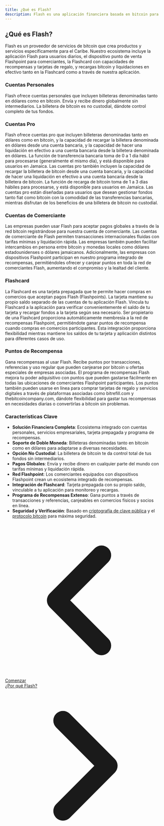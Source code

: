 ```yaml
---
title: ¿Qué es Flash?
description: Flash es una aplicación financiera basada en bitcoin para individuos y empresas en el Caribe y a nivel global.
---
```


## ¿Qué es Flash?

Flash es un proveedor de servicios de bitcoin que crea productos y servicios específicamente para el Caribe. Nuestro ecosistema incluye la aplicación Flash para usuarios diarios, el dispositivo punto de venta Flashpoint para comerciantes, la Flashcard con capacidades de recompensas y tarjetas de regalo, y recargas bitcoin y liquidaciones en efectivo tanto en la Flashcard como a través de nuestra aplicación.

### Cuentas Personales

Flash ofrece cuentas personales que incluyen billeteras denominadas tanto en dólares como en bitcoin. Envía y recibe dinero globalmente sin intermediarios. La billetera de bitcoin es no custodial, dándote control completo de tus fondos.

### Cuentas Pro

Flash ofrece cuentas pro que incluyen billeteras denominadas tanto en dólares como en bitcoin, y la capacidad de recargar la billetera denominada en dólares desde una cuenta bancaria, y la capacidad de hacer una liquidación en efectivo a una cuenta bancaria desde la billetera denominada en dólares. La función de transferencia bancaria toma de 0 a 1 día hábil para procesarse (generalmente el mismo día), y está disponible para usuarios en Jamaica. Las cuentas pro también incluyen la capacidad de recargar la billetera de bitcoin desde una cuenta bancaria, y la capacidad de hacer una liquidación en efectivo a una cuenta bancaria desde la billetera de bitcoin. La función de recarga de bitcoin toma de 1 a 3 días hábiles para procesarse, y está disponible para usuarios en Jamaica. Las cuentas pro están diseñadas para usuarios que desean gestionar fondos tanto fiat como bitcoin con la comodidad de las transferencias bancarias, mientras disfrutan de los beneficios de una billetera de bitcoin no custodial.

### Cuentas de Comerciante

Las empresas pueden usar Flash para aceptar pagos globales a través de la red bitcoin registrándose para nuestra cuenta de comerciante. Las cuentas de comerciante de Flash permiten transacciones internacionales fluidas con tarifas mínimas y liquidación rápida. Las empresas también pueden facilitar intercambios en persona entre bitcoin y monedas locales como dólares estadounidenses o dólares jamaicanos. Adicionalmente, las empresas con dispositivos Flashpoint participan en nuestro programa integrado de recompensas, permitiéndoles ofrecer y canjear puntos en toda la red de comerciantes Flash, aumentando el compromiso y la lealtad del cliente.

### Flashcard

La Flashcard es una tarjeta prepagada que te permite hacer compras en comercios que aceptan pagos Flash (Flashpoints). La tarjeta mantiene su propio saldo separado de las cuentas de tu aplicación Flash. Vincula tu Flashcard a la aplicación para verificar convenientemente el saldo de tu tarjeta y recargar fondos a la tarjeta según sea necesario. Ser propietario de una Flashcard proporciona automáticamente membresía a la red de recompensas Flashpoint, permitiéndote ganar puntos de recompensa cuando compras en comercios participantes. Esta integración proporciona flexibilidad mientras mantiene los saldos de tu tarjeta y aplicación distintos para diferentes casos de uso.

### Puntos de Recompensa

Gana recompensas al usar Flash. Recibe puntos por transacciones, referencias y uso regular que pueden canjearse por bitcoin u ofertas especiales de empresas asociadas. El programa de recompensas Flash mejora tu poder adquisitivo con puntos que pueden gastarse fácilmente en todas las ubicaciones de comerciantes Flashpoint participantes. Los puntos también pueden usarse en línea para comprar tarjetas de regalo y servicios digitales a través de plataformas asociadas como bitrefill.com y thebitcoincompany.com, dándote flexibilidad para gastar tus recompensas en necesidades diarias o convertirlas a bitcoin sin problemas.

### Características Clave

- **Solución Financiera Completa**: Ecosistema integrado con cuentas personales, servicios empresariales, tarjeta prepagada y programa de recompensas.
- **Soporte de Doble Moneda**: Billeteras denominadas tanto en bitcoin como en dólares para adaptarse a diversas necesidades.
- **Opción No Custodial**: La billetera de bitcoin te da control total de tus fondos sin intermediarios.
- **Pagos Globales**: Envía y recibe dinero en cualquier parte del mundo con tarifas mínimas y liquidación rápida.
- **Red Flashpoint**: Los comerciantes equipados con dispositivos Flashpoint crean un ecosistema integrado de recompensas.
- **Integración de Flashcard**: Tarjeta prepagada con su propio saldo, vinculable a tu aplicación para monitoreo y recargas.
- **Programa de Recompensas Extenso**: Gana puntos a través de transacciones y referencias, canjeables en comercios físicos y socios en línea.
- **Seguridad y Verificación**: Basado en [criptografía de clave pública](https://es.wikipedia.org/wiki/Criptograf%C3%ADa_asim%C3%A9trica) y el [protocolo bitcoin](https://es.wikipedia.org/wiki/Bitcoin) para máxima seguridad.

<!-- Navigation links -->
<div class="flex justify-between items-center mt-8 pt-4 border-t border-zinc-200 dark:border-zinc-700">
  <div class="w-1/3 text-left">
    <a href="get-started" class="inline-flex items-center bg-purple-600 hover:bg-purple-700 text-white rounded-md transition-colors px-4 py-2 text-sm font-medium shadow-sm hover:shadow-md">
      <svg xmlns="http://www.w3.org/2000/svg" class="h-6 w-6 mr-2" fill="none" viewBox="0 0 24 24" stroke="currentColor">
        <path stroke-linecap="round" stroke-linejoin="round" stroke-width="3" d="M15 19l-7-7 7-7" />
      </svg>
      Comenzar
    </a>
  </div>
  <div class="w-1/3 text-center">
    <!-- Optional center content -->
  </div>
  <div class="w-1/3 text-right">
    <a href="why-flash" class="inline-flex items-center bg-purple-600 hover:bg-purple-700 text-white rounded-md transition-colors px-4 py-2 text-sm font-medium shadow-sm hover:shadow-md">
      ¿Por qué Flash?
      <svg xmlns="http://www.w3.org/2000/svg" class="h-6 w-6 ml-2" fill="none" viewBox="0 0 24 24" stroke="currentColor">
        <path stroke-linecap="round" stroke-linejoin="round" stroke-width="3" d="M9 5l7 7-7 7" />
      </svg>
    </a>
  </div>
</div>